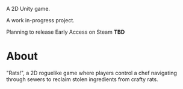 A 2D Unity game.

A work in-progress project.

Planning to release Early Access on Steam 
**TBD**


# About

"Rats!", a 2D roguelike game where players control a chef navigating through sewers to reclaim stolen ingredients from crafty rats.
